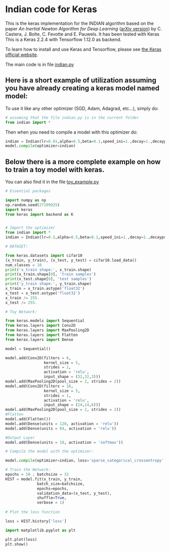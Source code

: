 # Indian code for Keras

This is the keras implementation for the INDIAN algorithm based on the paper *An Inertial Newton Algorithm for Deep Learning* ([arXiv version](https://arxiv.org/abs/1905.12278)) by C. Castera, J. Bolte, C. Fevotte and E. Pauwels.
It has been tested with Keras This is a Keras 2.2.4 with Tensorflow 1.12.0 as backend. 

To learn how to install and use Keras and Tensorflow, please see [the Keras official website](https://keras.io/).

The main code is in file [indian.py](https://github.com/camcastera/Indian-for-DeepLearning/blob/master/indian_for_keras/indian.py)
## Here is a short example of utilization assuming you have already creating a keras model named model:
To use it like any other optimizer (SGD, Adam, Adagrad, etc...), simply do:

```python
# assuming that the file indian.py is in the current folder
from indian import *
```
 Then when you need to compile a model with this optimizer do:
```python
indian = Indian(lr=0.01,alpha=0.5,beta=0.1,speed_ini=1.,decay=1.,decaypower=0.5)
model.compile(optimizer=indian)
```

## Below there is a more complete example on how to train a toy model with keras. 
You can also find it in the file [toy_example.py](https://github.com/camcastera/Indian-for-DeepLearning/blob/master/indian_for_keras/toy_example.py)

```python
# Essential packages

import numpy as np
np.random.seed(27199925)
import keras
from keras import backend as K


# Import the optimizer
from indian import *
indian = Indian(lr=0.5,alpha=0.5,beta=0.1,speed_ini=1.,decay=1.,decaypower=1./4)

# DATASET:

from keras.datasets import cifar10
(x_train, y_train), (x_test, y_test) = cifar10.load_data()
num_classes = 10
print('x_train shape:', x_train.shape)
print(x_train.shape[0], 'train samples')
print(x_test.shape[0], 'test samples')
print('y_train shape:', y_train.shape)
x_train = x_train.astype('float32')
x_test = x_test.astype('float32')
x_train /= 255.
x_test /= 255.

# Toy Network:

from keras.models import Sequential
from keras.layers import Conv2D
from keras.layers import MaxPooling2D
from keras.layers import Flatten
from keras.layers import Dense

model = Sequential()

model.add(Conv2D(filters = 6, 
                 kernel_size = 5, 
                 strides = 1, 
                 activation = 'relu', 
                 input_shape = (32,32,3)))
model.add(MaxPooling2D(pool_size = 2, strides = 2))
model.add(Conv2D(filters = 16, 
                 kernel_size = 5,
                 strides = 1,
                 activation = 'relu',
                 input_shape = (14,14,6)))
model.add(MaxPooling2D(pool_size = 2, strides = 2))
#Flatten
model.add(Flatten())
model.add(Dense(units = 120, activation = 'relu'))
model.add(Dense(units = 84, activation = 'relu'))

#Output Layer
model.add(Dense(units = 10, activation = 'softmax'))

# Compile the model with the optimizer:

model.compile(optimizer=indian, loss='sparse_categorical_crossentropy', metrics=['accuracy'])

# Train the Network:
epochs = 10 ; batchsize = 32
HIST = model.fit(x_train, y_train,
              batch_size=batchsize,
              epochs=epochs,
              validation_data=(x_test, y_test),
              shuffle=True,
              verbose = 1)
              
# Plot the loss function

loss = HIST.history['loss']

import matplotlib.pyplot as plt

plt.plot(loss)
plt.show()
```
